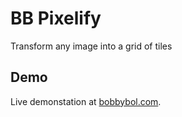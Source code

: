 # BB Pixelify
Transform any image into a grid of tiles

## Demo
Live demonstation at [bobbybol.com](http://bobbybol.com/plugins/bb-pixelify/).
